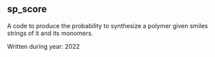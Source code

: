 ## sp_score

A code to produce the probability to synthesize a polymer given smiles strings of it and its monomers.

Written during year: 2022
